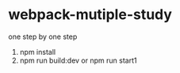 # webpack-mutiple-study
one step by one step

1. npm install
2. npm run build:dev  or  npm run start1
